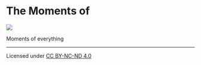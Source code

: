 # The Moments of

![](https://github.com/gensakusiya/themomentsof.space/workflows/Deploy/badge.svg)

Moments of everything

 ---
 Licensed under [CC BY-NC-ND 4.0](LICENSE)